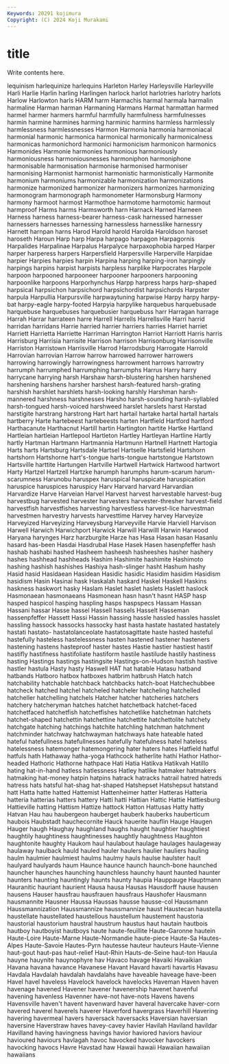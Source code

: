 ```yaml
---
Keywords: 20291 kojimura
Copyright: (C) 2024 Koji Murakami
---
```


# title

Write contents here.



lequinism harlequinize harlequins
Harleton Harley Harleysville Harleyville Harli Harlie Harlin harling Harlingen harlock
harlot harlotries harlotry harlots Harlow Harlowton harls HARM harm Harmachis
harmal harmala harmalin harmaline Harman harman Harmaning Harmans Harmat harmattan
harmed harmel harmer harmers harmful harmfully harmfulness harmfulnesses harmin harmine
harmines harming harminic harmins harmless harmlessly harmlessness harmlessnesses Harmon Harmonia
harmonia harmoniacal harmonial harmonic harmonica harmonical harmonically harmonicalness harmonicas harmonichord
harmonici harmonicism harmonicon harmonics Harmonides Harmonie harmonies harmonious harmoniously harmoniousness
harmoniousnesses harmoniphon harmoniphone harmonisable harmonisation harmonise harmonised harmoniser harmonising Harmonist
harmonist harmonistic harmonistically Harmonite harmonium harmoniums harmonizable harmonization harmonizations harmonize
harmonized harmonizer harmonizers harmonizes harmonizing harmonogram harmonograph harmonometer Harmonsburg Harmony
harmony harmoot harmost Harmothoe harmotome harmotomic harmout harmproof Harms harms
Harmsworth harn Harnack Harned Harneen Harness harness harness-bearer harness-cask harnessed
harnesser harnessers harnesses harnessing harnessless harnesslike harnessry Harnett harnpan harns
Harod Harold harold Harolda Haroldson haroset haroseth Haroun Harp harp
Harpa harpago harpagon Harpagornis Harpalides Harpalinae Harpalus Harpalyce harpaxophobia harped
Harper harper harperess harpers Harpersfield Harpersville Harperville Harpidae harpier Harpies
harpies harpin Harpina harping harping-iron harpingly harpings harpins harpist harpists
harpless harplike Harpocrates Harpole harpoon harpooned harpooneer harpooner harpooners harpooning
harpoonlike harpoons Harporhynchus Harpp harpress harps harp-shaped harpsical harpsichon harpsichord
harpsichordist harpsichords Harpster harpula Harpullia Harpursville harpwaytuning harpwise Harpy harpy
harpy-bat harpy-eagle harpy-footed Harpyia harpylike harquebus harquebusade harquebuse harquebuses harquebusier
harquebuss harr Harragan harrage Harrah Harrar harrateen harre Harrell Harrells
Harrellsville Harri harrid harridan harridans Harrie harried harrier harriers harries
Harriet harriet Harriett Harrietta Harriette Harriman Harrington Harriot Harriott Harris
harris Harrisburg Harrisia harrisite Harrison harrison Harrisonburg Harrisonville Harriston Harristown
Harrisville Harrod Harrodsburg Harrogate Harrold Harrovian harrovian Harrow harrow harrowed
harrower harrowers harrowing harrowingly harrowingness harrowment harrows harrowtry harrumph harrumphed
harrumphing harrumphs Harrus Harry harry harrycane harrying harsh Harshaw harsh-blustering
harshen harshened harshening harshens harsher harshest harsh-featured harsh-grating harshish harshlet
harshlets harsh-looking harshly Harshman harsh-mannered harshness harshnesses Harsho harsh-sounding harsh-syllabled
harsh-tongued harsh-voiced harshweed harslet harslets harst Harstad harstigite harstrang harstrong
Hart hart hartail hartake hartal hartall hartals hartberry Harte hartebeest
hartebeests harten Hartfield Hartford hartford Harthacanute Harthacnut Hartill hartin Hartington
hartite Hartke Hartland Hartleian hartleian Hartlepool Hartleton Hartley Hartleyan Hartline
Hartly hartly Hartman Hartmann Hartmannia Hartmunn Hartnell Hartnett Hartogia Harts
harts Hartsburg Hartsdale Hartsel Hartselle Hartsfield Hartshorn hartshorn Hartshorne hart's-tongue
harts-tongue hartstongue Hartstown Hartsville harttite Hartungen Hartville Hartwell Hartwick Hartwood
hartwort Harty Hartzel Hartzell Hartzke harumph harumphs harum-scarum harum-scarumness Harunobu
haruspex haruspical haruspicate haruspication haruspice haruspices haruspicy Harv Harvard harvard
Harvardian Harvardize Harve Harveian Harvel Harvest harvest harvestable harvest-bug harvestbug
harvested harvester harvesters harvester-thresher harvest-field harvestfish harvestfishes harvesting harvestless harvest-lice
harvestman harvestmen harvestry harvests harvesttime Harvey harvey Harveyize Harveyized Harveyizing
Harveysburg Harveyville Harvie Harviell Harvison Harwell Harwich Harwichport Harwick Harwill
Harwilll Harwin Harwood Haryana harynges Harz harzburgite Harze has Hasa
Hasan hasan Hasanlu hasard has-been Hasdai Hasdrubal Hase Hasek Hasen
hasenpfeffer hash hashab hashabi hashed Hasheem hasheesh hasheeshes hasher hashery
hashes hashhead hashheads Hashim Hashimite hashimite Hashimoto hashing hashish hashishes
Hashiya hash-slinger hasht Hashum hashy Hasid hasid Hasidaean Hasidean Hasidic
hasidic Hasidim hasidim Hasidism hasidism Hasin Hasinai hask Haskalah haskard
Haskel Haskell Haskins haskness haskwort hasky Haslam Haslet haslet haslets
Haslett haslock Hasmonaean hasmonaeans Hasmonean hasn hasn't hasnt HASP hasp
hasped haspicol hasping haspling hasps haspspecs Hassam Hassan Hassani hassar
Hasse hassel Hassell hassels Hasselt Hasseman hassenpfeffer Hassett Hassi Hassin
hassing hassle hassled hassles hasslet hassling hassock hassocks hassocky hast
hasta hastate hastated hastately hastati hastato- hastatolanceolate hastatosagittate haste hasted
hasteful hastefully hasteless hastelessness hasten hastened hastener hasteners hastening hastens
hasteproof haster hastes Hastie hastier hastiest hastif hastifly hastifness hastifoliate
hastiform hastile hastilude hastily hastiness hasting Hastings hastings hastingsite Hastings-on-Hudson
hastish hastive hastler hastula Hasty hasty Haswell HAT hat hatable
Hatasu hatband hatbands Hatboro hatbox hatboxes hatbrim hatbrush Hatch hatch
hatchability hatchable hatchback hatchbacks hatch-boat Hatchechubbee hatcheck hatched hatchel hatcheled
hatcheler hatcheling hatchelled hatcheller hatchelling hatchels Hatcher hatcher hatcheries hatchers
hatchery hatcheryman hatches hatchet hatchetback hatchet-faced hatchetfaced hatchetfish hatchetfishes hatchetlike
hatchetman hatchets hatchet-shaped hatchettin hatchettine hatchettite hatchettolite hatchety hatchgate hatching
hatchings hatchite hatchling hatchman hatchment hatchminder hatchway hatchwayman hatchways hate
hateable hated hateful hatefullness hatefullnesses hatefully hatefulness hatel hateless hatelessness
hatemonger hatemongering hater haters hates Hatfield hatful hatfuls hath Hathaway
hatha-yoga Hathcock hatherlite hathi Hathor Hathor-headed Hathoric Hathorne hathpace Hati
Hatia Hatikva Hatikvah Hatillo hating hat-in-hand hatless hatlessness Hatley hatlike
hatmaker hatmakers hatmaking hat-money hatpin hatpins hatrack hatracks hatrail hatred
hatreds hatress hats hatsful hat-shag hat-shaped Hatshepset Hatshepsut hatstand hatt
Hatta hatte hatted Hattemist Hattenheimer hatter Hatteras Hatteria hatteria hatterias
hatters hattery Hatti hatti Hattian Hattic Hattie Hattiesburg Hattieville hatting
Hattism Hattize hattock Hatton Hattusas Hatty hatty Hatvan Hau hau
haubergeon hauberget hauberk hauberks hauberticum haubois Haubstadt hauchecornite Hauck hauerite
hauflin Hauge Haugen Hauger haugh Haughay haughland haughs haught haughtier
haughtiest haughtily haughtiness haughtinesses haughtly haughtness Haughton haughtonite haughty Haukom
haul haulabout haulage haulages haulageway haulaway haulback hauld hauled hauler
haulers haulier hauliers hauling haulm haulmier haulmiest haulms haulmy hauls
haulse haulster hault haulyard haulyards haum Haunce haunce haunch haunch-bone
haunched hauncher haunches haunching haunchless haunchy haunt haunted haunter haunters
haunting hauntingly haunts haunty haupia Hauppauge Hauptmann Hauranitic hauriant haurient
Hausa hausa Hausas Hausdorff hause hausen hausens Hauser hausfrau hausfrauen
hausfraus Haushofer Hausmann hausmannite Hausner Haussa Haussas hausse hausse-col Haussmann
Haussmannization Haussmannize haussmannize haust Haustecan haustella haustellate haustellated haustellous haustellum
haustement haustoria haustorial haustorium haustral haustrum haustus haut hautain hautbois
hautboy hautboyist hautboys haute haute-feuillite Haute-Garonne hautein Haute-Loire Haute-Marne Haute-Normandie
haute-piece Haute-Sa Hautes-Alpes Haute-Savoie Hautes-Pyrn hautesse hauteur hauteurs Haute-Vienne haut-gout
haut-pas haut-relief Haut-Rhin Hauts-de-Seine haut-ton Hauula hauyne hauynite hauynophyre hav
Havaco havage Havaiki Havaikian Havana havana havance Havanese Havant Havard
havarti havartis Havasu Havdala Havdalah havdalah havdalahs have haveable haveage
have-been Havel havel haveless Havelock havelock havelocks Haveman Haven haven
havenage havened Havener havener havenership havenet havenful havening havenless Havenner
have-not have-nots Havens havens Havensville haven't havent havenward haver haveral
havercake haver-corn havered haverel haverels haverer Haverford havergrass Haverhill Havering
havering havermeal havers haversack haversacks Haversian haversian haversine Haverstraw haves
havey-cavey havier Havilah Haviland havildar Havilland having havingness havings havior
haviored haviors haviour havioured haviours havlagah havoc havocked havocker havockers
havocking havocs Havre Havstad haw Hawaii hawaii Hawaiian hawaiian hawaiians
